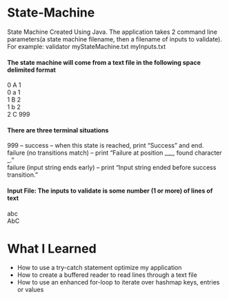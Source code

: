 # State-Machine
State Machine Created Using Java. The application takes 2 command line parameters(a state machine filename, then a filename of inputs to validate).
For example: validator myStateMachine.txt myInputs.txt <br/> 

#### The state machine will come from a text file in the following space delimited format
0 A 1 <br/>
0 a 1 <br/>
1 B 2 <br/>
1 b 2 <br/>
2 C 999 

#### There are three terminal situations
999 – success – when this state is reached, print “Success” and end. <br/>
failure (no transitions match) – print “Failure at position ___, found character _.” <br/>
failure (input string ends early) – print “Input string ended before success transition.” 

#### Input File: The inputs to validate is some number (1 or more) of lines of text
abc <br/>
AbC 

# What I Learned 
* How to use a try-catch statement optimize my application
* How to create a buffered reader to read lines through a text file 
* How to use an enhanced for-loop to iterate over hashmap keys, entries or values
